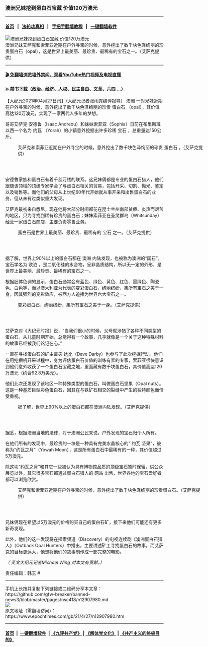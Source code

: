### 澳洲兄妹挖到蛋白石宝藏 价值120万澳元
------------------------

#### [首页](https://github.com/gfw-breaker/banned-news3/blob/master/README.md) &nbsp;&nbsp;|&nbsp;&nbsp; [法轮功真相](https://github.com/begood0513/basic/blob/master/README.md)  &nbsp;&nbsp;|&nbsp;&nbsp; [手把手翻墙教程](https://github.com/gfw-breaker/guides/wiki)  &nbsp;&nbsp;|&nbsp;&nbsp; [一键翻墙软件](https://github.com/gfw-breaker/nogfw/blob/master/README.md)  



<div><img alt="澳洲兄妹挖到蛋白石宝藏 价值120万澳元" class="attachment-djy_600_400 size-djy_600_400 wp-post-image" src="https://i.epochtimes.com/assets/uploads/2021/04/id12908008-et-moon-34567-1200x856-600x400.jpg"/>
<div class="caption">
 澳洲兄妹艾萨克和索菲亚近期在户外寻宝的时候，意外挖出了数千块色泽绚丽的珍贵蛋白石（opal），这是世界上最美丽、最珍贵、最稀有的宝石之一。（艾萨克提供）
</div></div><hr/>

#### [ 🎬  免翻墙浏览墙外禁闻、观看YouTube热门视频及电视直播](https://github.com/gfw-breaker/HelloWorld)

#### [ 💥  禁书下载（政治、经济、人权、民主自由、文革、六四 ...）](https://github.com/gfw-breaker/books/blob/master/README.md)

<div><p>
 【大纪元2021年04月27日讯】（大纪元记者张雨霏编译报导）
 <ok href="https://www.epochtimes.com/gb/tag/%E6%BE%B3%E6%B4%B2.html">
  澳洲
 </ok>
 一对兄妹近期在户外寻宝的时候，意外挖出了数千块色泽绚丽的珍贵
 <ok href="https://www.epochtimes.com/gb/tag/%E8%9B%8B%E7%99%BD%E7%9F%B3.html">
  蛋白石
 </ok>
 （opal），其价值高达120万澳元，实现了一家两代人多年的梦想。
</p>
<p>
 哥哥艾萨克‧安德鲁（Isaac Andreou）和妹妹索菲亚（Sophia）日前在布里斯班以西一个名为
 <ok href="https://www.epochtimes.com/gb/tag/%E7%BA%A6%E7%93%A6.html">
  约瓦
 </ok>
 （Yorah）的小镇意外挖掘出许多珍稀
 <ok href="https://www.epochtimes.com/gb/tag/%E5%AE%9D%E7%9F%B3.html">
  宝石
 </ok>
 ，总重量达150公斤。
</p>
<figure aria-describedby="caption-attachment-12908009" class="wp-caption aligncenter" id="attachment_12908009" style="width: 600px">
 <ok href="https://i.epochtimes.com/assets/uploads/2021/04/id12908009-et-opal-hunter-67856768-1200x854.jpg" target="_blank">
  <img alt="" class="wp-image-12908009" src="https://i.epochtimes.com/assets/uploads/2021/04/id12908009-et-opal-hunter-67856768-1200x854.jpg"/>
 </ok>
 <br/><figcaption class="wp-caption-text" id="caption-attachment-12908009">
  艾萨克和索菲亚近期在户外寻宝的时候，意外挖出了数千块色泽绚丽的珍贵
  <ok href="https://www.epochtimes.com/gb/tag/%E8%9B%8B%E7%99%BD%E7%9F%B3.html">
   蛋白石
  </ok>
  。（艾萨克提供）
 </figcaption><br/>
</figure><br/>
<p>
 安德鲁家族和蛋白石有着千丝万缕的联系。这兄妹俩都是专业的蛋白石猎人，他们跟随该领域的顶级专家学会了与蛋白石相关的贸易，包括开采、切割、抛光、鉴定以及销售等。而他们的父母从上世纪60年代开始就从事开采和出售蛋白石的业务，但从未有过类似重大发现。
</p>
<p>
 艾萨克最初来自悉尼，现在他将大部分时间都花在昆士兰州南部贫瘠、炎热而艰苦的地区，只为寻找到稀有珍贵的蛋白石；妹妹索菲亚在圣灵群岛（Whitsunday）经营一家蛋白石商店，主要负责零售业务。
</p>
<figure aria-describedby="caption-attachment-12908010" class="wp-caption aligncenter" id="attachment_12908010" style="width: 600px">
 <ok href="https://i.epochtimes.com/assets/uploads/2021/04/id12908010-et-moon-opal-456-1200x993.jpg" target="_blank">
  <img alt="" class="wp-image-12908010" src="https://i.epochtimes.com/assets/uploads/2021/04/id12908010-et-moon-opal-456-1200x993.jpg"/>
 </ok>
 <br/><figcaption class="wp-caption-text" id="caption-attachment-12908010">
  蛋白石是世界上最美丽、最珍贵、最稀有的
  <ok href="https://www.epochtimes.com/gb/tag/%E5%AE%9D%E7%9F%B3.html">
   宝石
  </ok>
  之一。（艾萨克提供）
 </figcaption><br/>
</figure><br/>
<p>
 据了解，世界上90%以上的蛋白石都在
 <ok href="https://www.epochtimes.com/gb/tag/%E6%BE%B3%E6%B4%B2.html">
  澳洲
 </ok>
 内陆发现，也被称为澳洲的“国石”，宝石学名为
 <ok href="https://www.epochtimes.com/gb/tag/%E6%AC%A7%E6%B3%8A.html">
  欧泊
 </ok>
 ，是二氧化硅的水合物，呈非晶质结构，所以无一定的外形，是世界上最美丽、最珍贵、最稀有的宝石之一。
</p>
<p>
 根据胚体色调的显示，蛋白石通常会有蓝色、绿色、黄色、红色、墨绿色、陶瓷色、白色等，而以澳大利亚为代表的变彩蛋白石，绚丽缤纷，集所有宝石之美于一身，因其强烈的变彩效应，被西方人追捧为世界六大宝石之一。
</p>
<figure aria-describedby="caption-attachment-12908011" class="wp-caption aligncenter" id="attachment_12908011" style="width: 600px">
 <ok href="https://i.epochtimes.com/assets/uploads/2021/04/id12908011-et-moon-opal-67-1200x1103.jpg" target="_blank">
  <img alt="" class="wp-image-12908011" src="https://i.epochtimes.com/assets/uploads/2021/04/id12908011-et-moon-opal-67-1200x1103.jpg"/>
 </ok>
 <br/><figcaption class="wp-caption-text" id="caption-attachment-12908011">
  变彩蛋白石，绚丽缤纷，集所有宝石之美于一身。（艾萨克提供）
 </figcaption><br/>
</figure><br/>
<p>
 艾萨克对《大纪元时报》说，“当我们很小的时候，父母就涉猎了各种不同类型的蛋白石。从儿童时期开始，总觉得有一个故事，几乎就像是一个关于这种特殊材料的故事已经被我们铭记在心。”
</p>
<p>
 一直在寻找蛋白石的矿主戴夫‧达比（Dave Darby）也参与了此次挖掘行动。他们在用挖掘机开采过程中，身为评估蛋白石价值的训练有素的专家，索菲亚很快意识到他们意外收获了一个蛋白石宝藏之地，里面藏有数千块蛋白石，其价值高达120万澳元（约合92.8万美元）。
</p>
<p>
 他们此次还发现了该地区一种特殊类型的蛋白石，叫做蛋白石坚果（Opal nuts）。这是一种基质巨型彩色蛋白石，因其在与铁矿石相交的裂缝中产生的独特颜色而倍受重视。
</p>
<figure aria-describedby="caption-attachment-12908013" class="wp-caption aligncenter" id="attachment_12908013" style="width: 600px">
 <ok href="https://i.epochtimes.com/assets/uploads/2021/04/id12908013-Screenshot_1.png" target="_blank">
  <img alt="" class="wp-image-12908013" src="https://i.epochtimes.com/assets/uploads/2021/04/id12908013-Screenshot_1.png"/>
 </ok>
 <br/><figcaption class="wp-caption-text" id="caption-attachment-12908013">
  据了解，世界上90%以上的蛋白石都在澳洲内陆发现。（艾萨克提供）
 </figcaption><br/>
</figure><br/>
<p>
 据悉，根据澳洲当地的法律，对于澳洲公民来说，户外发现的宝石归个人所有。
</p>
<p>
 在他们所有的发现中，最珍贵的一块是一种具有完美水晶核心的“
 <ok href="https://www.epochtimes.com/gb/tag/%E7%BA%A6%E7%93%A6.html">
  约瓦
 </ok>
 坚果”，被称为“约瓦之月”（Yowah Moon），这是所有蛋白石中最稀有的一种，其价值超过5万澳元。
</p>
<p>
 除这块“约瓦之月”和其它一些被认为具有博物馆品质的顶级宝石暂时保留，供公众展览以外，其它很多宝石都通过蛋白石猎人的
 <ok href="https://opalwhisperers.com/">
  网站
 </ok>
 出售，世界各地的宝石爱好者都可以浏览欣赏。
</p>
<figure aria-describedby="caption-attachment-12908012" class="wp-caption aligncenter" id="attachment_12908012" style="width: 600px">
 <ok href="https://i.epochtimes.com/assets/uploads/2021/04/id12908012-et-moon-3456-767-1200x953.jpg" target="_blank">
  <img alt="" class="wp-image-12908012" src="https://i.epochtimes.com/assets/uploads/2021/04/id12908012-et-moon-3456-767-1200x953.jpg"/>
 </ok>
 <br/><figcaption class="wp-caption-text" id="caption-attachment-12908012">
  艾萨克和索菲亚近期在户外寻宝的时候，意外挖出了数千块色泽绚丽的珍贵蛋白石。（艾萨克提供）
 </figcaption><br/>
</figure><br/>
<p>
 兄妹俩现在希望以5万澳元的价格购买自己的蛋白石矿，接下来他们可能还有更多新奇发现。
</p>
<p>
 此外，他们的这一发现将在探索频道（Discovery）的电视连续剧《澳洲蛋白石猎人》（Outback Opal Hunters）中播出，主要讲述矿工寻找蛋白石的故事。而艾萨克的目标更远大，他想将他们的故事制作成一部完整的电影。
</p>
<p>
 <em>
  （
 </em>
 <em>
  英文大纪元记者Michael Wing
 </em>
 <em>
  对本文有贡献。）
 </em>
</p>
<p>
 责任编辑：韩玉 #
</p>
</div>
<hr/>
手机上长按并复制下列链接或二维码分享本文章：<br/>
https://github.com/gfw-breaker/banned-news3/blob/master/pages/nsc418/n12907980.md <br/>
<a href='https://github.com/gfw-breaker/banned-news3/blob/master/pages/nsc418/n12907980.md'><img src='https://github.com/gfw-breaker/banned-news3/blob/master/pages/nsc418/n12907980.md.png'/></a> <br/>
原文地址（需翻墙访问）：https://www.epochtimes.com/gb/21/4/27/n12907980.htm


------------------------
#### [首页](https://github.com/gfw-breaker/banned-news3/blob/master/README.md) &nbsp;|&nbsp; [一键翻墙软件](https://github.com/gfw-breaker/nogfw/blob/master/README.md) &nbsp;| [《九评共产党》](https://github.com/gfw-breaker/9ping.md/blob/master/README.md#九评之一评共产党是什么) | [《解体党文化》](https://github.com/gfw-breaker/jtdwh.md/blob/master/README.md) | [《共产主义的终极目的》](https://github.com/gfw-breaker/gczydzjmd.md/blob/master/README.md)


<img src='http://gfw-breaker.win/banned-news3/pages/nsc418/n12907980.md' width='0px' height='0px'/>